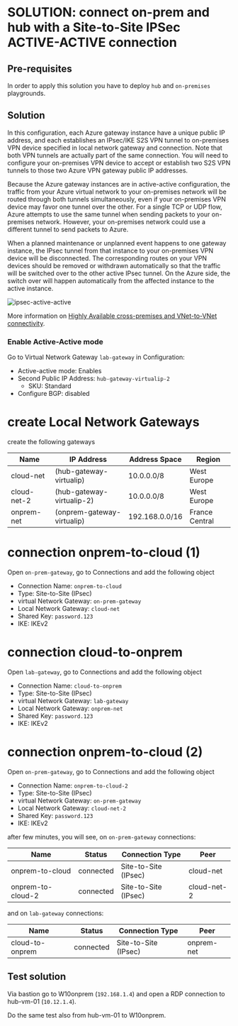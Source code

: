 # SOLUTION: connect on-prem and hub with a Site-to-Site IPSec ACTIVE-ACTIVE connection 

## Pre-requisites

In order to apply this solution you have to deploy `hub` and `on-premises` playgrounds.

## Solution

In this configuration, each Azure gateway instance have a unique public IP address, and each establishes an IPsec/IKE S2S VPN tunnel to on-premises VPN device specified in local network gateway and connection. Note that both VPN tunnels are actually part of the same connection. You will need to configure your on-premises VPN device to accept or establish two S2S VPN tunnels to those two Azure VPN gateway public IP addresses.

Because the Azure gateway instances are in active-active configuration, the traffic from your Azure virtual network to your on-premises network will be routed through both tunnels simultaneously, even if your on-premises VPN device may favor one tunnel over the other. For a single TCP or UDP flow, Azure attempts to use the same tunnel when sending packets to your on-premises network. However, your on-premises network could use a different tunnel to send packets to Azure.

When a planned maintenance or unplanned event happens to one gateway instance, the IPsec tunnel from that instance to your on-premises VPN device will be disconnected. The corresponding routes on your VPN devices should be removed or withdrawn automatically so that the traffic will be switched over to the other active IPsec tunnel. On the Azure side, the switch over will happen automatically from the affected instance to the active instance.

![ipsec-active-active](/images/ipsec-aa.png)

More information on [Highly Available cross-premises and VNet-to-VNet connectivity](https://docs.microsoft.com/en-us/azure/vpn-gateway/vpn-gateway-highlyavailable#active-active-vpn-gateways).

### Enable Active-Active mode
Go to Virtual Network Gateway `lab-gateway` in Configuration:
* Active-active mode: Enables
* Second Public IP Address: `hub-gateway-virtualip-2` 
  * SKU: Standard
* Configure BGP: disabled

# create Local Network Gateways
create the following gateways

| Name | IP Address | Address Space | Region |
|---|---|---|---|
|cloud-net | (hub-gateway-virtualip) | 10.0.0.0/8| West Europe |
|cloud-net-2 | (hub-gateway-virtualip-2) | 10.0.0.0/8| West Europe |
|onprem-net| (onprem-gateway-virtualip) | 192.168.0.0/16 | France Central |

# connection onprem-to-cloud (1)
Open `on-prem-gateway`, go to Connections and add the following object
* Connection Name: `onprem-to-cloud`
* Type: Site-to-Site (IPsec)
* virtual Network Gateway:  `on-prem-gateway`
* Local Network Gateway: `cloud-net`
* Shared Key: `password.123`
* IKE: IKEv2


# connection cloud-to-onprem
Open `lab-gateway`, go to Connections and add the following object
* Connection Name: `cloud-to-onprem`
* Type: Site-to-Site (IPsec)
* virtual Network Gateway:  `lab-gateway`
* Local Network Gateway: `onprem-net`
* Shared Key: `password.123`
* IKE: IKEv2

# connection onprem-to-cloud (2)
Open `on-prem-gateway`, go to Connections and add the following object
* Connection Name: `onprem-to-cloud-2`
* Type: Site-to-Site (IPsec)
* virtual Network Gateway:  `on-prem-gateway`
* Local Network Gateway: `cloud-net-2`
* Shared Key: `password.123`
* IKE: IKEv2



after few minutes, you will see, on  `on-prem-gateway` connections:

| Name | Status | Connection Type | Peer |
|---|---|---|---|
|onprem-to-cloud | connected  |Site-to-Site (IPsec)| cloud-net|
|onprem-to-cloud-2 | connected  |Site-to-Site (IPsec)| cloud-net-2|

and on `lab-gateway` connections:

| Name | Status | Connection Type | Peer |
|---|---|---|---|
|cloud-to-onprem | connected  |Site-to-Site (IPsec)| onprem-net |

## Test solution
Via bastion go to W10onprem (`192.168.1.4`) and open a RDP connection to hub-vm-01 (`10.12.1.4`).

Do the same test also from hub-vm-01 to W10onprem.